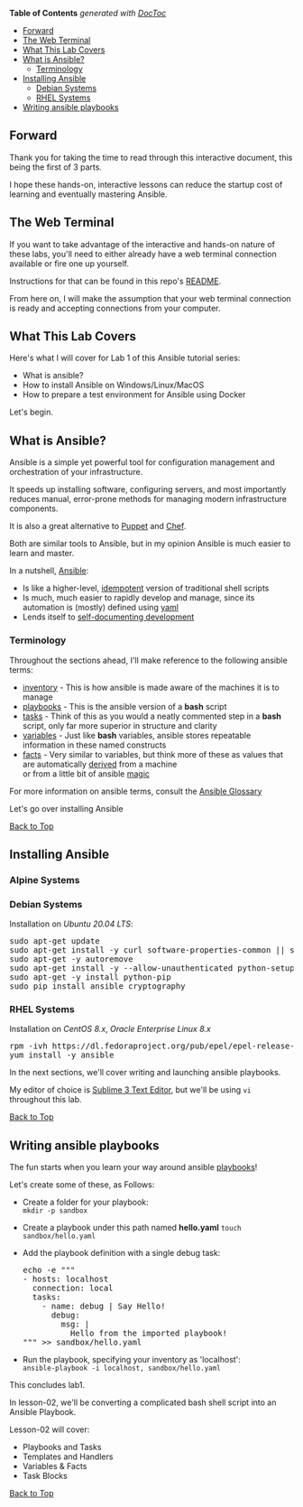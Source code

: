 <!-- START doctoc generated TOC please keep comment here to allow auto update -->
<!-- DON'T EDIT THIS SECTION, INSTEAD RE-RUN doctoc TO UPDATE -->
**Table of Contents**  *generated with [DocToc](newtab+https://github.com/thlorenz/doctoc)*

- [Forward](#forward)
- [The Web Terminal](#the-web-terminal)
- [What This Lab Covers](#what-this-lab-covers)
- [What is Ansible?](#what-is-ansible)
  - [Terminology](#terminology)
- [Installing Ansible](#installing-ansible)
  - [Debian Systems](#debian-systems)
  - [RHEL Systems](#rhel-systems)
- [Writing ansible playbooks](#writing-ansible-playbooks)

<!-- END doctoc generated TOC please keep comment here to allow auto update -->

<a name="forward"></a>
## Forward

Thank you for taking the time to read through 
this interactive document, this being the first of 3 parts.

I hope these hands-on, interactive lessons can reduce the startup 
cost of learning and eventually mastering Ansible.

<a name="the-web-terminal"></a>
## The Web Terminal

If you want to take advantage of the interactive and hands-on nature of these labs,
you'll need to either already have a web terminal connection available or fire one up 
yourself.

Instructions for that can be found in this repo's [README](newtab+../README.md).

From here on, I will make the assumption that your web terminal 
connection is ready and accepting connections from your computer.

<a name="what-this-lab-covers"></a>
## What This Lab Covers

Here's what I will cover for Lab 1 of this Ansible tutorial series:

- What is ansible?
- How to install Ansible on Windows/Linux/MacOS
- How to prepare a test environment for Ansible using Docker

Let's begin.

<a name="what-is-ansible"></a>
## What is Ansible?

Ansible is a simple yet powerful tool for configuration management and orchestration of your infrastructure. 

It speeds up installing software, configuring servers, and most importantly reduces manual, error-prone methods for managing modern infrastructure components.

It is also a great alternative to [Puppet](newtab+https://puppet.com/) and [Chef](newtab+https://www.chef.io/configuration-management/). 

Both are similar tools to Ansible, but in my opinion Ansible is much easier to learn and master.

In a nutshell, [Ansible](newtab+https://www.ansible.com/):
  
- Is like a higher-level, [idempotent](newtab+https://en.wikipedia.org/wiki/Idempotence#Computer_science_meaning) version of traditional shell scripts
- Is much, much easier to rapidly develop and manage, since its automation is (mostly) defined using [yaml](newtab+https://yaml.org/)
- Lends itself to [self-documenting development](newtab+https://en.wikipedia.org/wiki/Self-documenting_code)

<a name="terminology"></a>
### Terminology

Throughout the sections ahead, I'll make reference to the following ansible terms:

- [inventory](newtab+https://docs.ansible.com/ansible/latest/user_guide/intro_inventory.html) - This is how ansible is made aware of the machines it is to manage
- [playbooks](newtab+https://docs.ansible.com/ansible/latest/user_guide/playbooks_intro.html) - This is the ansible version of a **bash** script
- [tasks](newtab+https://docs.ansible.com/ansible/latest/user_guide/playbooks_intro.html#tasks-list) - Think of this as you would a neatly commented step in a **bash** script, only far more superior in structure and clarity
- [variables](newtab+https://docs.ansible.com/ansible/latest/user_guide/playbooks_variables.html) - Just like **bash** variables, ansible stores repeatable information in these named constructs
- [facts](newtab+https://docs.ansible.com/ansible/latest/user_guide/playbooks_variables.html) - Very similar to variables, but think more of these as values that <br />
  are automatically [derived](newtab+https://docs.ansible.com/ansible/latest/user_guide/playbooks_variables.html#information-discovered-from-systems-facts) from a machine<br />
  or from a little bit of ansible [magic](newtab+https://docs.ansible.com/ansible/latest/user_guide/playbooks_variables.html#magic-variables-and-how-to-access-information-about-other-hosts)

For more information on ansible terms, consult the [Ansible Glossary](newtab+https://docs.ansible.com/ansible/latest/reference_appendices/glossary.html)

Let's go over installing Ansible

[Back to Top](#top)
<a name="installing-ansible"></a>
## Installing Ansible

### Alpine Systems

### Debian Systems

Installation on *Ubuntu* *20.04 LTS*:

<pre class='clickable-code'>
sudo apt-get update
sudo apt-get install -y curl software-properties-common || sudo apt-get install -y python-software-properties
sudo apt-get -y autoremove
sudo apt-get install -y --allow-unauthenticated python-setuptools python-dev libffi-dev libssl-dev git sshpass tree
sudo apt-get -y install python-pip
sudo pip install ansible cryptography
</pre>

<a name="rhel-systems"></a>
### RHEL Systems

Installation on *CentOS 8.x*, *Oracle Enterprise Linux 8.x*

<pre class='clickable-code'>
rpm -ivh https://dl.fedoraproject.org/pub/epel/epel-release-latest-8.noarch.rpm
yum install -y ansible
</pre>

In the next sections, we'll cover writing and launching ansible playbooks.

My editor of choice is [Sublime 3 Text Editor](newtab+https://www.sublimetext.com/3), 
but we'll be using `vi` throughout this lab.

[Back to Top](#top)
<a name="writing-ansible-playbooks"></a>
## Writing ansible playbooks

The fun starts when you learn your way around ansible [playbooks](newtab+https://docs.ansible.com/ansible/latest/user_guide/playbooks_intro.html)!

Let's create some of these, as Follows:

- Create a folder for your playbook:<br />
  `mkdir -p sandbox`
- Create a playbook under this path named **hello.yaml**
  `touch sandbox/hello.yaml`
- Add the playbook definition with a single debug task:<br />

  <pre class='clickable-code'>
  echo -e """
  - hosts: localhost
    connection: local
    tasks:
      - name: debug | Say Hello!
        debug:
          msg: |
            Hello from the imported playbook!
  """ >> sandbox/hello.yaml 
  </pre>

- Run the playbook, specifying your inventory as 'localhost':<br />
  `ansible-playbook -i localhost, sandbox/hello.yaml`

This concludes lab1. 

In lesson-02, we'll be converting a complicated bash shell script into an Ansible Playbook.

Lesson-02 will cover:

- Playbooks and Tasks
- Templates and Handlers
- Variables & Facts
- Task Blocks

[Back to Top](#top)
